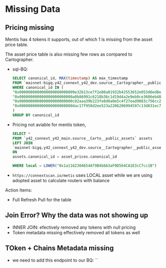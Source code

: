 # Missing Data

## Pricing missing

Mentis has 4 tokens it supports, out of which 1 is missing from the asset price table.

The asset price table is also missing few rows as compared to Cartographer. 
- sql-BQ:
    ```sql
    SELECT canonical_id, MAX(timestamp) AS max_timestamp
    FROM `mainnet-bigq.y42_connext_y42_dev.source__Cartographer__public_asset_prices` asset_prices
    WHERE canonical_id IN (
    "0x0000000000000000000000009e32b13ce7f2e80a01932b42553652e053d6ed8e",
    "0x000000000000000000000000a0b86991c6218b36c1d19d4a2e9eb0ce3606eb48",
    "0x000000000000000000000000c02aaa39b223fe8d0a0e5c4f27ead9083c756cc2",
    "0x000000000000000000000000dac17f958d2ee523a2206206994597c13d831ec7"
    )
    GROUP BY canonical_id
    ```

- Pricing not aviable for mentis token,
    ```sql
    SELECT * 
    FROM `y42_connext_y42_main.source__Carto__public_assets` assets
    LEFT JOIN
    `mainnet-bigq.y42_connext_y42_dev.source__Cartographer__public_asset_prices` asset_prices
    ON
    assets.canonical_id = asset_prices.canonical_id

    WHERE local = LOWER("0x1a1162304654A79B4b6A3aF0D564CA1E3cC7cc1B")
    ```
- `https://connextscan.io/metis` uses LOCAL asset while we are using adopted asset to calculate routers with balance

Action Items:
- Full Refresh Pull for the table

## Join Error? Why the data was not showing up
- INNER JOIN: efectively removed any tokens with null pricing
- Token metadata missing effectively removed all tokens as well

## TOken + Chains Metadata missing
- we need to add this endpoint to our BQ: ``